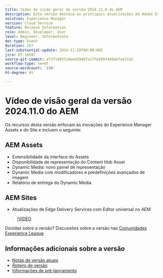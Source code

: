 ```yaml
---
title: Vídeo de visão geral da versão 2024.11.0 do AEM
description: Esta versão destaca as principais atualizações do Adobe Experience Manager (AEM) Sites e do Assets, incluindo extensibilidade aprimorada da interface, novas opções de representação, modificadores de imagem avançados e melhorias no Edge Delivery Services AEM com o Editor universal no.
solution: Experience Manager
version: Cloud Service
feature: Release Information
role: Admin, Developer, User
level: Beginner, Intermediate
doc-type: Event
duration: 257
last-substantial-update: 2024-11-28T00:00:00Z
jira: KT-16587
source-git-commit: ef3f1405514ee43948fa17fb4997449abfad1fa2
workflow-type: tm+mt
source-wordcount: '130'
ht-degree: 6%

---
```


# Vídeo de visão geral da versão 2024.11.0 do AEM

Os recursos desta versão enfocam as inovações do Experience Manager Assets e do Site e incluem o seguinte:

## AEM Assets

* Extensibilidade da interface do Assets&#x200B;
* Disponibilidade de representação do Content Hub Asset&#x200B;
* Dynamic Media: novo painel de representação&#x200B;
* Dynamic Media com modificadores e predefinições avançados de &#x200B;imagem&#x200B;
* Relatório de entrega do Dynamic Media&#x200B;

## AEM Sites

* Atualizações de Edge Delivery Services com &#x200B;Editor universal no AEM

>[!VIDEO](https://video.tv.adobe.com/v/3440920/?learn=on&enablevpops)

Dúvidas sobre a versão?  Discussões sobre a versão nas [Comunidades Experience League](https://adobe.ly/3ZKpM0u)

## Informações adicionais sobre a versão

* [Notas de versão atuais](https://experienceleague.adobe.com/docs/experience-manager-cloud-service/content/release-notes/home.html?lang=pt-BR)
* [Roteiro de versão](https://experienceleague.adobe.com/docs/experience-manager-release-information/aem-release-updates/update-releases-roadmap.html?lang=pt-BR)
* [Informações de pré-lançamento](https://experienceleague.adobe.com/docs/experience-manager-cloud-service/content/release-notes/prerelease.html)
